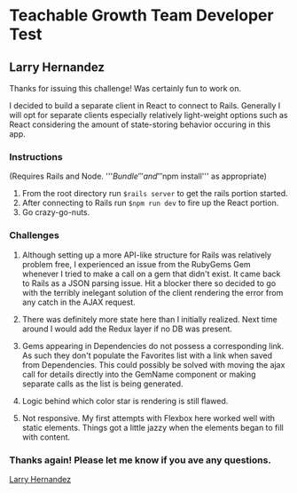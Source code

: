 # Teachable Growth Team Developer Test
## Larry Hernandez

Thanks for issuing this challenge! Was certainly fun to work on.

I decided to build a separate client in React to connect to Rails. 
Generally I will opt for separate clients especially relatively 
light-weight options such as React considering the amount of 
state-storing behavior occuring in this app.   

### Instructions
(Requires Rails and Node. '''$Bundle''' and '''$npm install''' as appropriate)

1. From the root directory run 
    ``` $rails server ```
    to get the rails portion started.
2. After connecting to Rails run 
    ``` $npm run dev ```
    to fire up the React portion.
3. Go crazy-go-nuts.

### Challenges

1. Although setting up a more API-like structure for Rails was relatively
problem free, I experienced an issue from the RubyGems Gem whenever 
I tried to make a call on a gem that didn't exist. It came back to 
Rails as a JSON parsing issue. Hit a blocker there so decided to go 
with the terribly inelegant solution of the client rendering the error
from any catch in the AJAX request.

2. There was definitely more state here than I initially realized. Next 
time around I would add the Redux layer if no DB was present.

3. Gems appearing in Dependencies do not possess a corresponding link.
As such they don't populate the Favorites list with a link when saved 
from Dependencies. This could possibly be solved with moving the ajax 
call for details directly into the GemName component or making separate 
calls as the list is being generated.

3. Logic behind which color star is rendering is still flawed. 

4. Not responsive. My first attempts with Flexbox here worked well with 
static elements. Things got a little jazzy when the elements began to 
fill with content. 

### Thanks again! Please let me know if you ave any questions.

[Larry Hernandez](http://larryh.win)
